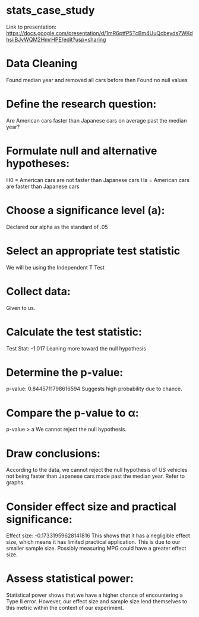 # stats_case_study
Link to presentation: https://docs.google.com/presentation/d/1mR6ptfP5TcBm4UuQcbeyds7WKdhsiiBJvWQM2HmrHPE/edit?usp=sharing

# Data Cleaning
Found median year and removed all cars before then
Found no null values

# Define the research question:
Are American cars  faster than Japanese cars on average past the median year?
# Formulate null and alternative hypotheses:
H0 = American cars are not faster than Japanese cars
Ha = American cars are faster than Japanese cars
# Choose a significance level (a):
Declared our alpha as the standard of .05
# Select an appropriate test statistic
We will be using the Independent T Test
# Collect data:
Given to us.

# Calculate the test statistic: 
Test Stat: -1.017
Leaning more toward the null hypothesis

# Determine the p-value: 
p-value: 0.8445711798616594
Suggests high probability due to chance.

# Compare the p-value to α:
p-value > a
We cannot reject the null hypothesis.

# Draw conclusions: 
According to the data, we cannot reject the null hypothesis of US vehicles not being faster than Japanese cars made past the median year.
Refer to graphs.

# Consider effect size and practical significance: 
Effect size: -0.17331959628141816
This shows that it has a negligible effect size, which means it has limited practical application. This is due to our smaller sample size. Possibly measuring MPG could have a greater effect size.

# Assess statistical power:
Statistical power shows that we have a higher chance of encountering a Type II error. However, our effect size and sample size lend themselves to this metric within the context of our experiment. 
